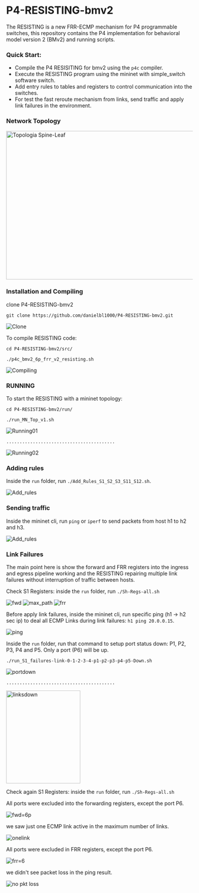 # P4-RESISTING-bmv2

The RESISTING is a new FRR-ECMP mechanism for P4 programmable switches, this repository contains the P4  implementation for behavioral model version 2 (BMv2) and running scripts.

### Quick Start:
* Compile the P4 RESISITING for bmv2 using the `p4c` compiler.
* Execute the RESISTING program using the mininet with simple_switch software switch.  
* Add entry rules to tables and registers to control communication into the switches.
* For test the fast reroute mechanism from links, send traffic and apply link failures in the environment.

### Network Topology 
<img src="top-spine-leaf.jpg" alt="Topologia Spine-Leaf"  width="550" height="400"/>

### Installation and Compiling
clone P4-RESISTING-bmv2
```
git clone https://github.com/danielbl1000/P4-RESISTING-bmv2.git
```
<img src="/figs/fig01.JPG" alt="Clone">

To compile RESISTING code:
```
cd P4-RESISTING-bmv2/src/
```
```
./p4c_bmv2_6p_frr_v2_resisting.sh
```
<img src="/figs/fig02.JPG" alt="Compiling">

### RUNNING
To start the RESISTING with a mininet topology:
```
cd P4-RESISTING-bmv2/run/
```
```
./run_MN_Top_v1.sh
```
<img src="/figs/fig03.JPG" alt="Running01">

`.........................................`

<img src="/figs/fig04.JPG" alt="Running02">

### Adding rules 
Inside the `run` folder, run `./Add_Rules_S1_S2_S3_S11_S12.sh`.

<img src="/figs/fig05.JPG" alt="Add_rules">

### Sending traffic 
Inside the mininet cli, run `ping` or `iperf` to send packets from host h1 to h2 and h3.

<img src="/figs/fig06.JPG" alt="Add_rules">

### Link Failures
 
The main point here is show the forward and FRR registers into the ingress and egress pipeline working and the RESISTING repairing multiple link failures without interruption of traffic between hosts.

Check S1 Registers: inside the `run` folder, run `./Sh-Regs-all.sh`

<img src="/figs/fig07.JPG" alt="fwd">
<img src="/figs/fig08.JPG" alt="max_path">
<img src="/figs/fig09.JPG" alt="frr">

Before apply link failures, inside the mininet cli, run specific ping (h1 -> h2 sec ip) to deal all ECMP Links during link failures: `h1 ping 20.0.0.15`.

<img src="/figs/fig10.JPG" alt="ping">

Inside the `run` folder, run that command to setup port status down: P1, P2, P3, P4 and P5. Only a port (P6) will be up. 
```
./run_S1_failures-link-0-1-2-3-4-p1-p2-p3-p4-p5-Down.sh
```
<img src="/figs/fig12.JPG" alt="portdown">

`.........................................`

<img src="/figs/fig11.jpg" alt="linksdown" width="200" height="250"/>

Check again S1 Registers: inside the `run` folder, run `./Sh-Regs-all.sh`

All ports were excluded into the forwarding registers, except the port P6.

<img src="/figs/fig13.JPG" alt="fwd=6p">

we saw just one ECMP link active in the maximum number of links. 

<img src="/figs/fig14.JPG" alt="onelink">

All ports were excluded in FRR registers, except the port P6.

<img src="/figs/fig15.JPG" alt="frr=6">

we didn't see packet loss in the ping result.

<img src="/figs/fig16.JPG" alt="no pkt loss">

